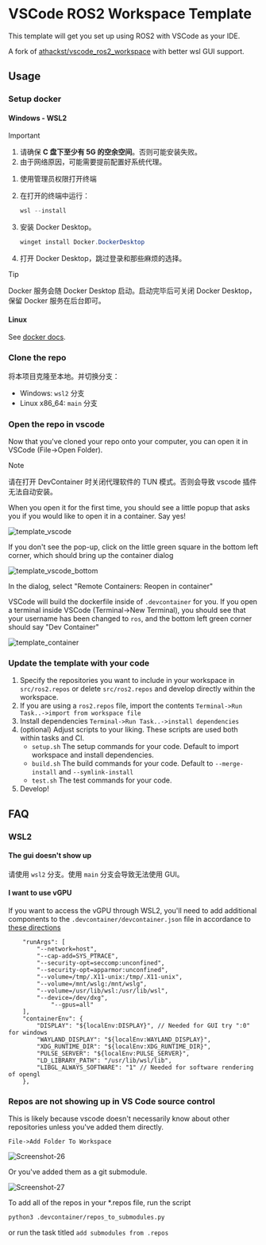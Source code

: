 # VSCode ROS2 Workspace Template

This template will get you set up using ROS2 with VSCode as your IDE.

A fork of [athackst/vscode_ros2_workspace](https://github.com/athackst/vscode_ros2_workspace) with better wsl GUI support.

## Usage

### Setup docker

#### Windows - WSL2

> [!IMPORTANT]   
> 1. 请确保 **C 盘下至少有 5G 的空余空间**。否则可能安装失败。  
> 2. 由于网络原因，可能需要提前配置好系统代理。  

1. 使用管理员权限打开终端

2. 在打开的终端中运行：
	```powershell
	wsl --install
	```

3. 安装 Docker Desktop。

	```powershell
	winget install Docker.DockerDesktop
	```

4. 打开 Docker Desktop，跳过登录和那些麻烦的选择。

> [!TIP]  
> Docker 服务会随 Docker Desktop 启动。启动完毕后可关闭 Docker Desktop，保留 Docker 服务在后台即可。

#### Linux

See [docker docs](https://docs.docker.com/engine/install/).

### Clone the repo

将本项目克隆至本地。并切换分支：
-  Windows: `wsl2` 分支
-  Linux x86_64: `main` 分支

### Open the repo in vscode

Now that you've cloned your repo onto your computer, you can open it in VSCode (File->Open Folder).   

> [!NOTE]  
> 请在打开 DevContainer 时关闭代理软件的 TUN 模式。否则会导致 vscode 插件无法自动安装。

When you open it for the first time, you should see a little popup that asks you if you would like to open it in a container.  Say yes!

![template_vscode](https://user-images.githubusercontent.com/6098197/91332551-36898100-e781-11ea-9080-729964373719.png)

If you don't see the pop-up, click on the little green square in the bottom left corner, which should bring up the container dialog

![template_vscode_bottom](https://user-images.githubusercontent.com/6098197/91332638-5d47b780-e781-11ea-9fb6-4d134dbfc464.png)

In the dialog, select "Remote Containers: Reopen in container"

VSCode will build the dockerfile inside of `.devcontainer` for you.  If you open a terminal inside VSCode (Terminal->New Terminal), you should see that your username has been changed to `ros`, and the bottom left green corner should say "Dev Container"

![template_container](https://user-images.githubusercontent.com/6098197/91332895-adbf1500-e781-11ea-8afc-7a22a5340d4a.png)

### Update the template with your code

1. Specify the repositories you want to include in your workspace in `src/ros2.repos` or delete `src/ros2.repos` and develop directly within the workspace.
2. If you are using a `ros2.repos` file, import the contents `Terminal->Run Task..->import from workspace file`
3. Install dependencies `Terminal->Run Task..->install dependencies`
4. (optional) Adjust scripts to your liking.  These scripts are used both within tasks and CI.
   * `setup.sh` The setup commands for your code.  Default to import workspace and install dependencies.
   * `build.sh` The build commands for your code.  Default to `--merge-install` and `--symlink-install`
   * `test.sh` The test commands for your code.
5. Develop!


## FAQ

### WSL2

#### The gui doesn't show up

请使用 `wsl2` 分支。使用 `main` 分支会导致无法使用 GUI。

#### I want to use vGPU

If you want to access the vGPU through WSL2, you'll need to add additional components to the `.devcontainer/devcontainer.json` file in accordance to [these directions](https://github.com/microsoft/wslg/blob/main/samples/container/Containers.md)

```jsonc
	"runArgs": [
		"--network=host",
		"--cap-add=SYS_PTRACE",
		"--security-opt=seccomp:unconfined",
		"--security-opt=apparmor:unconfined",
		"--volume=/tmp/.X11-unix:/tmp/.X11-unix",
		"--volume=/mnt/wslg:/mnt/wslg",
		"--volume=/usr/lib/wsl:/usr/lib/wsl",
		"--device=/dev/dxg",
      		"--gpus=all"
	],
	"containerEnv": {
		"DISPLAY": "${localEnv:DISPLAY}", // Needed for GUI try ":0" for windows
		"WAYLAND_DISPLAY": "${localEnv:WAYLAND_DISPLAY}",
		"XDG_RUNTIME_DIR": "${localEnv:XDG_RUNTIME_DIR}",
		"PULSE_SERVER": "${localEnv:PULSE_SERVER}",
		"LD_LIBRARY_PATH": "/usr/lib/wsl/lib",
		"LIBGL_ALWAYS_SOFTWARE": "1" // Needed for software rendering of opengl
	},
```

### Repos are not showing up in VS Code source control

This is likely because vscode doesn't necessarily know about other repositories unless you've added them directly. 

```
File->Add Folder To Workspace
```

![Screenshot-26](https://github.com/athackst/vscode_ros2_workspace/assets/6098197/d8711320-2c16-463b-9d67-5bd9314acc7f)


Or you've added them as a git submodule.

![Screenshot-27](https://github.com/athackst/vscode_ros2_workspace/assets/6098197/8ebc9aac-9d70-4b53-aa52-9b5b108dc935)

To add all of the repos in your *.repos file, run the script

```bash
python3 .devcontainer/repos_to_submodules.py
```

or run the task titled `add submodules from .repos`
